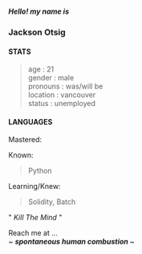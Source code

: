<h5>
  Hello! my name is
</h5>
<h3>
  Jackson Otsig
</h3>


<h4>
  STATS
</h4>
<p>
  
  > age : 21 <br>
  > gender : male <br>
  > pronouns : was/will be <br>
  > location : vancouver <br>
  > status : unemployed <br>
  
</p>
<h4>
  LANGUAGES
</h4>
<p>
  Mastered:
  
  >
  
  Known:
  
  > Python
  
  Learning/Knew:
  
  > Solidity, Batch
  
  </p>
  

<p>
  "
  <em>
    Kill The Mind
  </em>
  "
</p>


<p>
Reach me at ...<br>
  ~
  <em>
    <strong>
      spontaneous human combustion
    </strong>
  </em>
  ~<br>
</p>
